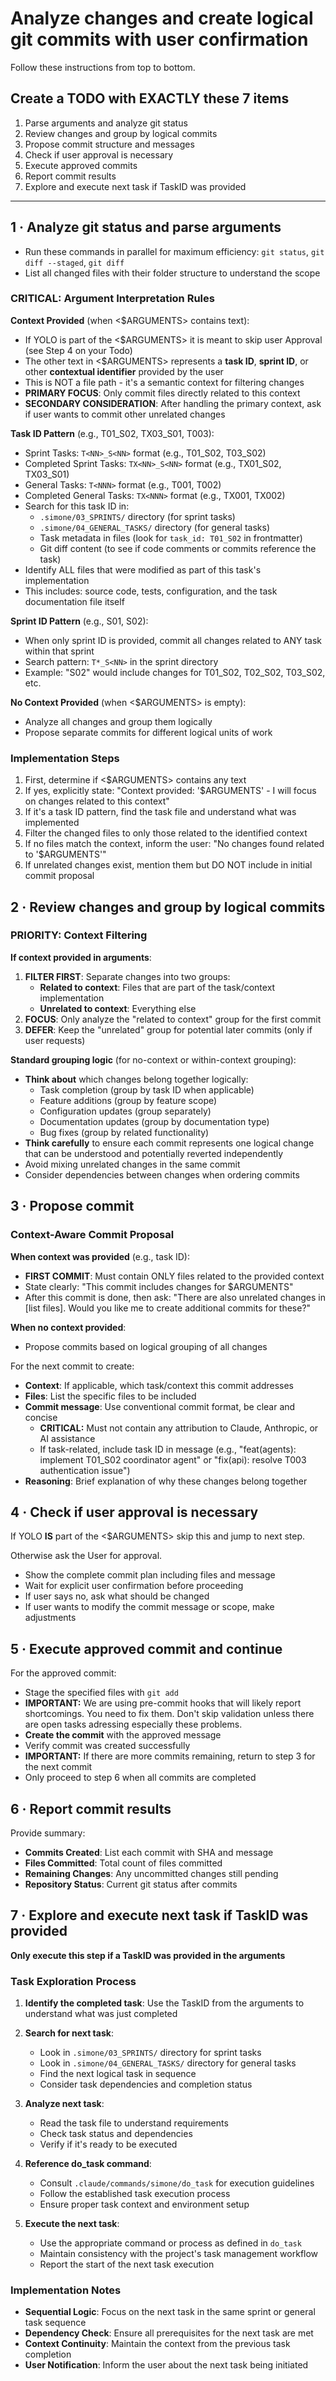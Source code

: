 # Analyze changes and create logical git commits with user confirmation

Follow these instructions from top to bottom.

## Create a TODO with EXACTLY these 7 items

1. Parse arguments and analyze git status
2. Review changes and group by logical commits
3. Propose commit structure and messages
4. Check if user approval is necessary
5. Execute approved commits
6. Report commit results
7. Explore and execute next task if TaskID was provided

---

## 1 · Analyze git status and parse arguments

- Run these commands in parallel for maximum efficiency: `git status`, `git diff --staged`, `git diff`
- List all changed files with their folder structure to understand the scope

### CRITICAL: Argument Interpretation Rules

**Context Provided** (when <$ARGUMENTS> contains text):

- If YOLO is part of the <$ARGUMENTS> it is meant to skip user Approval (see Step 4 on your Todo)
- The other text in <$ARGUMENTS> represents a **task ID**, **sprint ID**, or other **contextual identifier** provided by the user
- This is NOT a file path - it's a semantic context for filtering changes
- **PRIMARY FOCUS**: Only commit files directly related to this context
- **SECONDARY CONSIDERATION**: After handling the primary context, ask if user wants to commit other unrelated changes

**Task ID Pattern** (e.g., T01_S02, TX03_S01, T003):

- Sprint Tasks: `T<NN>_S<NN>` format (e.g., T01_S02, T03_S02)
- Completed Sprint Tasks: `TX<NN>_S<NN>` format (e.g., TX01_S02, TX03_S01)
- General Tasks: `T<NNN>` format (e.g., T001, T002)
- Completed General Tasks: `TX<NNN>` format (e.g., TX001, TX002)
- Search for this task ID in:
    - `.simone/03_SPRINTS/` directory (for sprint tasks)
    - `.simone/04_GENERAL_TASKS/` directory (for general tasks)
    - Task metadata in files (look for `task_id: T01_S02` in frontmatter)
    - Git diff content (to see if code comments or commits reference the task)
- Identify ALL files that were modified as part of this task's implementation
- This includes: source code, tests, configuration, and the task documentation file itself

**Sprint ID Pattern** (e.g., S01, S02):

- When only sprint ID is provided, commit all changes related to ANY task within that sprint
- Search pattern: `T*_S<NN>` in the sprint directory
- Example: "S02" would include changes for T01_S02, T02_S02, T03_S02, etc.

**No Context Provided** (when <$ARGUMENTS> is empty):

- Analyze all changes and group them logically
- Propose separate commits for different logical units of work

### Implementation Steps

1. First, determine if <$ARGUMENTS> contains any text
2. If yes, explicitly state: "Context provided: '$ARGUMENTS' - I will focus on changes related to this context"
3. If it's a task ID pattern, find the task file and understand what was implemented
4. Filter the changed files to only those related to the identified context
5. If no files match the context, inform the user: "No changes found related to '$ARGUMENTS'"
6. If unrelated changes exist, mention them but DO NOT include in initial commit proposal

## 2 · Review changes and group by logical commits

### PRIORITY: Context Filtering

**If context provided in arguments**:

1. **FILTER FIRST**: Separate changes into two groups:
    - **Related to context**: Files that are part of the task/context implementation
    - **Unrelated to context**: Everything else
2. **FOCUS**: Only analyze the "related to context" group for the first commit
3. **DEFER**: Keep the "unrelated" group for potential later commits (only if user requests)

**Standard grouping logic** (for no-context or within-context grouping):

- **Think about** which changes belong together logically:
    - Task completion (group by task ID when applicable)
    - Feature additions (group by feature scope)
    - Configuration updates (group separately)
    - Documentation updates (group by documentation type)
    - Bug fixes (group by related functionality)
- **Think carefully** to ensure each commit represents one logical change that can be understood and potentially reverted independently
- Avoid mixing unrelated changes in the same commit
- Consider dependencies between changes when ordering commits

## 3 · Propose commit

### Context-Aware Commit Proposal

**When context was provided** (e.g., task ID):

- **FIRST COMMIT**: Must contain ONLY files related to the provided context
- State clearly: "This commit includes changes for $ARGUMENTS"
- After this commit is done, then ask: "There are also unrelated changes in [list files]. Would you like me to create additional commits for these?"

**When no context provided**:

- Propose commits based on logical grouping of all changes

For the next commit to create:

- **Context**: If applicable, which task/context this commit addresses
- **Files**: List the specific files to be included
- **Commit message**: Use conventional commit format, be clear and concise
    - **CRITICAL:** Must not contain any attribution to Claude, Anthropic, or AI assistance
    - If task-related, include task ID in message (e.g., "feat(agents): implement T01_S02 coordinator agent" or "fix(api): resolve T003 authentication issue")
- **Reasoning**: Brief explanation of why these changes belong together

## 4 · Check if user approval is necessary

If YOLO **IS** part of the <$ARGUMENTS> skip this and jump to next step.

Otherwise ask the User for approval.

- Show the complete commit plan including files and message
- Wait for explicit user confirmation before proceeding
- If user says no, ask what should be changed
- If user wants to modify the commit message or scope, make adjustments

## 5 · Execute approved commit and continue

For the approved commit:

- Stage the specified files with `git add`
- **IMPORTANT:** We are using pre-commit hooks that will likely report shortcomings. You need to fix them. Don't skip validation unless there are open tasks adressing especially these problems.
- **Create the commit** with the approved message
- Verify commit was created successfully
- **IMPORTANT:** If there are more commits remaining, return to step 3 for the next commit
- Only proceed to step 6 when all commits are completed

## 6 · Report commit results

Provide summary:

- **Commits Created**: List each commit with SHA and message
- **Files Committed**: Total count of files committed
- **Remaining Changes**: Any uncommitted changes still pending
- **Repository Status**: Current git status after commits

## 7 · Explore and execute next task if TaskID was provided

**Only execute this step if a TaskID was provided in the arguments**

### Task Exploration Process

1. **Identify the completed task**: Use the TaskID from the arguments to understand what was just completed
2. **Search for next task**:
    - Look in `.simone/03_SPRINTS/` directory for sprint tasks
    - Look in `.simone/04_GENERAL_TASKS/` directory for general tasks
    - Find the next logical task in sequence
    - Consider task dependencies and completion status

3. **Analyze next task**:
    - Read the task file to understand requirements
    - Check task status and dependencies
    - Verify if it's ready to be executed

4. **Reference do_task command**:
    - Consult `.claude/commands/simone/do_task` for execution guidelines
    - Follow the established task execution process
    - Ensure proper task context and environment setup

5. **Execute the next task**:
    - Use the appropriate command or process as defined in `do_task`
    - Maintain consistency with the project's task management workflow
    - Report the start of the next task execution

### Implementation Notes

- **Sequential Logic**: Focus on the next task in the same sprint or general task sequence
- **Dependency Check**: Ensure all prerequisites for the next task are met
- **Context Continuity**: Maintain the context from the previous task completion
- **User Notification**: Inform the user about the next task being initiated